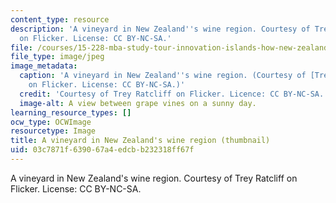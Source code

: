 ```yaml
---
content_type: resource
description: 'A vineyard in New Zealand''s wine region. Courtesy of Trey Ratcliff
  on Flicker. License: CC BY-NC-SA.'
file: /courses/15-228-mba-study-tour-innovation-islands-how-new-zealand-became-a-global-player-in-the-race-to-innovate-spring-2016/03c7871f639067a4edcbb232318ff67f_15-228s16-th.jpg
file_type: image/jpeg
image_metadata:
  caption: 'A vineyard in New Zealand''s wine region. (Courtesy of [Trey Ratcliff](https://www.flickr.com/photos/stuckincustoms/4724239201)
    on Flicker. License: CC BY-NC-SA.)'
  credit: 'Courtesy of Trey Ratcliff on Flicker. Licence: CC BY-NC-SA.'
  image-alt: A view between grape vines on a sunny day.
learning_resource_types: []
ocw_type: OCWImage
resourcetype: Image
title: A vineyard in New Zealand's wine region (thumbnail)
uid: 03c7871f-6390-67a4-edcb-b232318ff67f
---
```

A vineyard in New Zealand's wine region. Courtesy of Trey Ratcliff on Flicker. License: CC BY-NC-SA.

